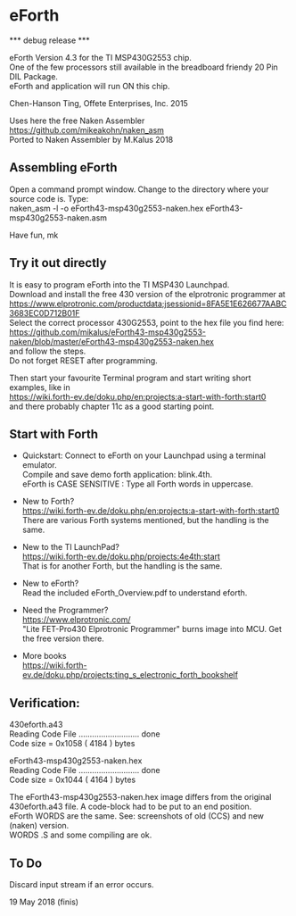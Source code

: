 # eForth
*** debug release ***

eForth Version 4.3 for the TI MSP430G2553 chip.  
One of the few processors still available in the breadboard friendy 20 Pin DIL Package.  
eForth and application will run ON this chip. 

Chen-Hanson Ting, Offete Enterprises, Inc. 2015

Uses here the free Naken Assembler https://github.com/mikeakohn/naken_asm  
Ported to Naken Assembler by M.Kalus 2018

## Assembling eForth
Open a command prompt window. Change to the directory where your source code is. Type:  
naken_asm -l -o eForth43-msp430g2553-naken.hex eForth43-msp430g2553-naken.asm

Have fun, mk

## Try it out directly
It is easy to program eForth into the TI MSP430 Launchpad.  
Download and install the free 430 version of the elprotronic programmer at  
https://www.elprotronic.com/productdata;jsessionid=8FA5E1E626677AABC3683EC0D712B01F  
Select the correct processor 430G2553, point to the hex file you find here:  
https://github.com/mikalus/eForth43-msp430g2553-naken/blob/master/eForth43-msp430g2553-naken.hex  
and follow the steps.  
Do not forget RESET after programming.

Then start your favourite Terminal program and start writing short examples, like in  
https://wiki.forth-ev.de/doku.php/en:projects:a-start-with-forth:start0  
and there probably chapter 11c as a good starting point.

## Start with Forth

- Quickstart: Connect to eForth on your Launchpad using a terminal emulator.  
Compile and save demo forth application: blink.4th.  
eForth is CASE SENSITIVE : Type all Forth words in uppercase.

- New to Forth?  
https://wiki.forth-ev.de/doku.php/en:projects:a-start-with-forth:start0  
There are various Forth systems mentioned, but the handling is the same.

- New to the TI LaunchPad?  
https://wiki.forth-ev.de/doku.php/projects:4e4th:start  
That is for another Forth, but the handling is the same.

- New to eForth?  
Read the included eForth_Overview.pdf to understand eforth.

- Need the Programmer?  
https://www.elprotronic.com/  
"Lite FET-Pro430 Elprotronic Programmer" burns image into MCU. Get the free version there.

- More books  
https://wiki.forth-ev.de/doku.php/projects:ting_s_electronic_forth_bookshelf

## Verification:
430eforth.a43  
Reading Code File ........................... done  
Code size = 0x1058 ( 4184 ) bytes

eForth43-msp430g2553-naken.hex  
Reading Code File ........................... done  
Code size = 0x1044 ( 4164 ) bytes

The eForth43-msp430g2553-naken.hex image differs from the original 430eforth.a43 file. A code-block had to be put to an end position.  
eForth WORDS are the same. See: screenshots of old (CCS) and new (naken) version.  
WORDS .S and some compiling are ok.  

## To Do
Discard input stream if an error occurs.

19 May 2018   (finis)
